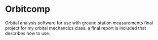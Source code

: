 # Orbitcomp
Orbital analysis software for use with ground station measurements
final project for my orbital mechancics class. a final report is included that describes how to use.
